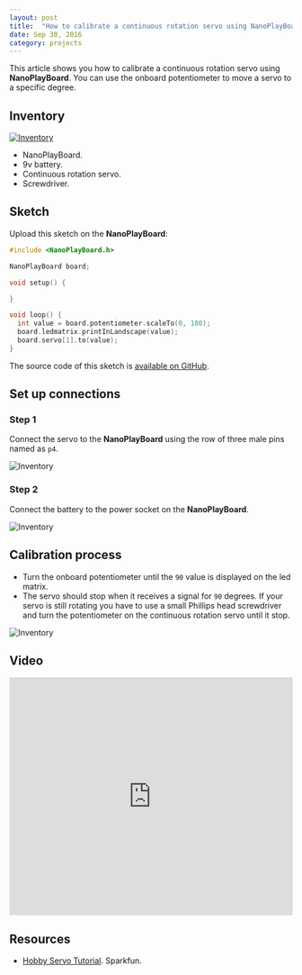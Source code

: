 ```yaml
---
layout: post
title:  "How to calibrate a continuous rotation servo using NanoPlayBoard"
date: Sep 30, 2016
category: projects
---
```


This article shows you how to calibrate a continuous rotation servo using **NanoPlayBoard**. You can use the onboard potentiometer to move a servo to a specific degree.

## Inventory

<a href="#">
    <img class="img-responsive" src="{{ site.baseurl }}/resources/2016-09-30/img-00.jpg" alt="Inventory">
</a>

* NanoPlayBoard.
* 9v battery.
* Continuous rotation servo.
* Screwdriver.

## Sketch
Upload this sketch on the **NanoPlayBoard**:

```c++
#include <NanoPlayBoard.h>

NanoPlayBoard board;

void setup() {

}

void loop() {
  int value = board.potentiometer.scaleTo(0, 180);
  board.ledmatrix.printInLandscape(value);
  board.servo[1].to(value);
}
```

The source code of this sketch is [available on GitHub][1].

## Set up connections

### Step 1
Connect the servo to the **NanoPlayBoard** using the row of three male pins named as `p4`.

<img class="img-responsive" src="{{ site.baseurl }}/resources/2016-09-30/img-01.jpg" alt="Inventory">

### Step 2
Connect the battery to the power socket on the **NanoPlayBoard**.

<img class="img-responsive" src="{{ site.baseurl }}/resources/2016-09-30/img-02.jpg" alt="Inventory">

## Calibration process
* Turn the onboard potentiometer until the `90` value is displayed on the led matrix.
* The servo should stop when it receives a signal for `90` degrees. If your servo is still rotating you have to use a small Phillips head screwdriver and turn the potentiometer on the continuous rotation servo until it stop.

<img class="img-responsive" src="{{ site.baseurl }}/resources/2016-09-30/img-03.jpg" alt="Inventory">

## Video
<iframe width="100%" height="423" src="https://www.youtube.com/embed/qHdpkhmMpwM" frameborder="0" allowfullscreen></iframe>

## Resources
* [Hobby Servo Tutorial][2]. Sparkfun.

[1]: https://github.com/josejuansanchez/NanoPlayBoard-Arduino-Library
[2]: https://learn.sparkfun.com/tutorials/hobby-servo-tutorial